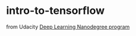 # intro-to-tensorflow
from Udacity [Deep Learning Nanodegree program](https://www.udacity.com/course/deep-learning-nanodegree--nd101)
